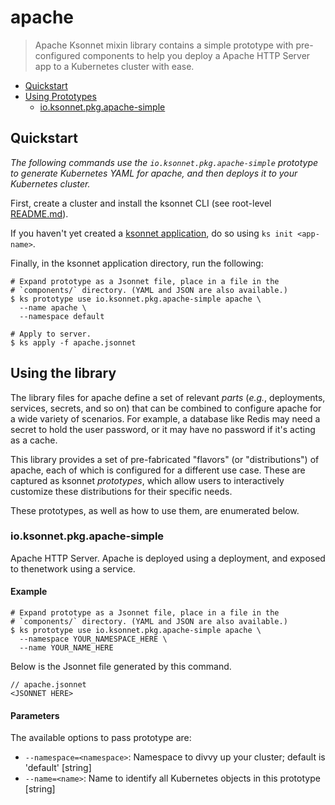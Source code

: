 # apache

> Apache Ksonnet mixin library contains a simple prototype with pre-configured components to help you deploy a Apache HTTP Server app to a Kubernetes cluster with ease.

* [Quickstart](#quickstart)
* [Using Prototypes](#using-prototypes)
  * [io.ksonnet.pkg.apache-simple](#io.ksonnet.pkg.apache-simple)

## Quickstart

*The following commands use the `io.ksonnet.pkg.apache-simple` prototype to generate Kubernetes YAML for apache, and then deploys it to your Kubernetes cluster.*

First, create a cluster and install the ksonnet CLI (see root-level [README.md](rootReadme)).

If you haven't yet created a [ksonnet application](linkToSomewhere), do so using `ks init <app-name>`.

Finally, in the ksonnet application directory, run the following:

```shell
# Expand prototype as a Jsonnet file, place in a file in the
# `components/` directory. (YAML and JSON are also available.)
$ ks prototype use io.ksonnet.pkg.apache-simple apache \
  --name apache \
  --namespace default

# Apply to server.
$ ks apply -f apache.jsonnet
```

## Using the library

The library files for apache define a set of relevant *parts* (_e.g._, deployments, services, secrets, and so on) that can be combined to configure apache for a wide variety of scenarios. For example, a database like Redis may need a secret to hold the user password, or it may have no password if it's acting as a cache.

This library provides a set of pre-fabricated "flavors" (or "distributions") of apache, each of which is configured for a different use case. These are captured as ksonnet *prototypes*, which allow users to interactively customize these distributions for their specific needs.

These prototypes, as well as how to use them, are enumerated below.

### io.ksonnet.pkg.apache-simple

Apache HTTP Server. Apache is deployed using a deployment, and exposed to thenetwork using a service.

#### Example

```shell
# Expand prototype as a Jsonnet file, place in a file in the
# `components/` directory. (YAML and JSON are also available.)
$ ks prototype use io.ksonnet.pkg.apache-simple apache \
  --namespace YOUR_NAMESPACE_HERE \
  --name YOUR_NAME_HERE
```

Below is the Jsonnet file generated by this command.

```
// apache.jsonnet
<JSONNET HERE>
```

#### Parameters

The available options to pass prototype are:

* `--namespace=<namespace>`: Namespace to divvy up your cluster; default is 'default' [string]
* `--name=<name>`: Name to identify all Kubernetes objects in this prototype [string]


[rootReadme]: https://github.com/ksonnet/mixins
